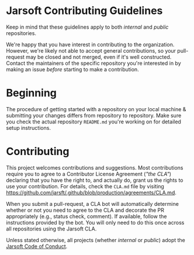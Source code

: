 # Jarsoft Contributing Guidelines

Keep in mind that these guidelines apply to both _internal_ and _public_ repositories.

We're happy that you have interest in contributing to the organization. However, we're likely not able to accept general contributions, so your pull-request may be closed and not merged, even if it's well constructed. Contact the maintainers of the specific repository you're interested in by making an issue _before_ starting to make a contribution.

# Beginning

The procedure of getting started with a repository on your local machine & submitting your changes differs from repository to repository. Make sure you check the actual repository `README.md` you're working on for detailed setup instructions.

# Contributing

This project welcomes contributions and suggestions. Most contributions require you to agree to a Contributor License Agreement (_"the CLA"_) declaring that you have the right to, and actually do, grant us the rights to use your contribution. For details, check the `CLA.md` file by visiting https://github.com/jarsft/.github/blob/production/agreements/CLA.md.

When you submit a pull-request, a CLA bot will automatically determine whether or not you need to agree to the CLA and decorate the PR appropriately (e.g., status check, comment). If available, follow the instructions provided by the bot. You will only need to do this once across all repositories using the Jarsoft CLA.

Unless stated otherwise, all projects (whether _internal_ or _public_) adopt the [Jarsoft Code of Conduct](https://github.com/jarsft/.github/blob/production/CODE_OF_CONDUCT.md).
